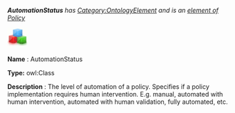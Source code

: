 ___AutomationStatus__ 
 has
 [Category:OntologyElement](../../Category/OntologyElement "Category:OntologyElement") 
 and is an
 [element of](../../Property/ElementOf "Property:ElementOf") 
[Policy](../../Submissions/Policy "Submissions:Policy")_




  





[![Class](../public/images/thumb/2/27/Class.gif/45px-Class.gif)](../../Image/Class.gif "Class")


__Name__ 
 : AutomationStatus
 



__Type:__ 
 owl:Class
 



__Description__ 
 : The level of automation of a policy. Specifies if a policy implementation requires human intervention. E.g. manual, automated with human intervention, automated with human validation, fully automated, etc.